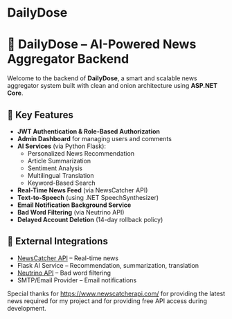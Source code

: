 # DailyDose
# 📰 DailyDose – AI-Powered News Aggregator Backend

Welcome to the backend of **DailyDose**, a smart and scalable news aggregator system built with clean and onion architecture using **ASP.NET Core**.

## 🚀 Key Features

- **JWT Authentication & Role-Based Authorization**
- **Admin Dashboard** for managing users and comments
- **AI Services** (via Python Flask):
  - Personalized News Recommendation
  - Article Summarization
  - Sentiment Analysis
  - Multilingual Translation
  - Keyword-Based Search
- **Real-Time News Feed** (via NewsCatcher API)
- **Text-to-Speech** (using .NET SpeechSynthesizer)
- **Email Notification Background Service**
- **Bad Word Filtering** (via Neutrino API)
- **Delayed Account Deletion** (14-day rollback policy)

## 🔌 External Integrations
-  [NewsCatcher API](https://newscatcherapi.com/) – Real-time news
-  Flask AI Service – Recommendation, summarization, translation
-  [Neutrino API](https://www.neutrinoapi.com/) – Bad word filtering
-  SMTP/Email Provider – Email notifications


Special thanks for https://www.newscatcherapi.com/ for providing the latest news required for my project and for providing free API access during development.
